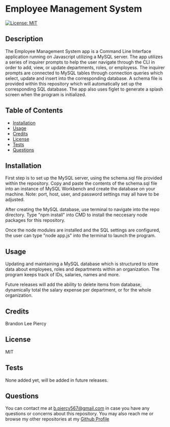 
# Employee Management System
[![License: MIT](https://img.shields.io/badge/License-MIT-yellow.svg)](https://opensource.org/licenses/MIT)
## Description

The Employee Management System app is a Command Line Interface application running on Javascript utilizing a MySQL server. The app utilizes a series of inquirer prompts to help the user navigate through the CLI in order to add, view, or update departments, roles, or employess. The inquirer prompts are connected to MySQL tables through connection queries which select, update and insert into the corresponding database. A schema file is provided within this repository which will automatically set up the corresponding SQL database. The app also uses figlet to generate a splash screen when the program is initialized.

## Table of Contents

- [Installation](#installation)
- [Usage](#usage)
- [Credits](#credits)
- [License](#license)
- [Tests](#tests)
- [Questions](#questions)

## Installation

First step is to set up the MySQL server, using the schema.sql file provided within the repository.
Copy and paste the contents of the schema.sql file into an instance of MySQL Workbench and create the database on your machine.
Note: port, host, user, and password settings may all have to be adjusted.

After creating the MySQL database, use terminal to navigate into the repo directory. Type "npm install" into CMD to install the neccesary node packages for this repository.

Once the node modules are installed and the SQL settings are configured, the user can type "node app.js" into the terminal to launch the program.

## Usage

Updating and maintaining a MySQL database which is structured to store data about employees, roles and departments within an organization. The program keeps track of IDs, salaries, names and more.

Future releases will add the ability to delete items from database, dynamically total the salary expense per department, or for the whole organization.

## Credits

Brandon Lee Piercy

## License

MIT

## Tests

None added yet, will be added in future releases.

## Questions

You can contact me at b.piercy567@gmail.com in case you have any questions or concerns about this repository.
You may also reach me or browse my other repositories at my [Github Profile](https://github.com/brandonleepiercy)
